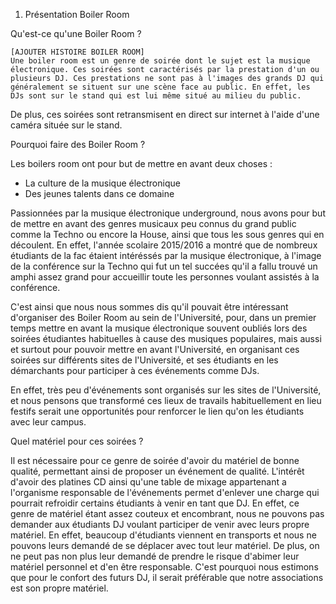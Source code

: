 1) Présentation Boiler Room

Qu'est-ce qu'une Boiler Room ?

	[AJOUTER HISTOIRE BOILER ROOM]
	Une boiler room est un genre de soirée dont le sujet est la musique électronique. Ces soirées sont caractérisés par la prestation d'un ou plusieurs DJ. Ces prestations ne sont pas à l'images des grands DJ qui généralement se situent sur une scène face au public. En effet, les DJs sont sur le stand qui est lui même situé au milieu du public.
De plus, ces soirées sont retransmisent en direct sur internet à l'aide d'une caméra située sur le stand.


Pourquoi faire des Boiler Room ?

Les boilers room ont pour but de mettre en avant deux choses :
- La culture de la musique électronique
- Des jeunes talents dans ce domaine

Passionnées par la musique électronique underground, nous avons pour but de mettre en avant des genres musicaux peu connus du grand public comme la Techno ou encore la House, ainsi que tous les sous genres qui en découlent.
En effet, l'année scolaire 2015/2016 a montré que de nombreux étudiants de la fac étaient intéréssés par la musique électronique, à l'image de la conférence sur la Techno qui fut un tel succées qu'il a fallu trouvé un amphi assez grand pour accueillir toute les personnes voulant assistés à la conférence.

C'est ainsi que nous nous sommes dis qu'il pouvait être intéressant d'organiser des Boiler Room au sein de l'Université, pour, dans un premier temps mettre en avant la musique électronique souvent oubliés lors des soirées étudiantes habituelles à cause des musiques populaires, mais aussi et surtout pour pouvoir mettre en avant l'Université, en organisant ces soirées sur différents sites de l'Université, et ses étudiants en les démarchants pour participer à ces événements comme DJs.

En effet, très peu d'événements sont organisés sur les sites de l'Université, et nous pensons que transformé ces lieux de travails habituellement en lieu festifs serait une opportunités pour renforcer le lien qu'on les étudiants avec leur campus.


Quel matériel pour ces soirées ?

Il est nécessaire pour ce genre de soirée d'avoir du matériel de bonne qualité, permettant ainsi de proposer un événement de qualité. L'intérêt d'avoir des platines CD ainsi qu'une table de mixage appartenant a l'organisme responsable de l'événements permet d'enlever une charge qui pourrait refroidir certains étudiants à venir en tant que DJ. En effet, ce genre de matériel étant assez couteux et encombrant, nous ne pouvons pas demander aux étudiants DJ voulant participer de venir avec leurs propre matériel. En effet, beaucoup d'étudiants viennent en transports et nous ne pouvons leurs demandé de se déplacer avec tout leur matériel. De plus, on ne peut pas non plus leur demandé de prendre le risque d'abimer leur matériel personnel et d'en être responsable. C'est pourquoi nous estimons que pour le confort des futurs DJ, il serait préférable que notre associations est son propre matériel.

